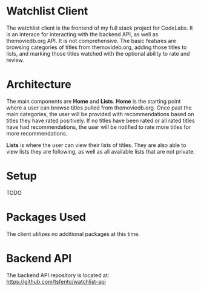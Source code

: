 # Watchlist Client

The watchlist client is the frontend of my full stack project for CodeLabs. It is an interace for interacting with the backend API, as well as themoviedb.org API. It is not comprehensive. The basic features are browsing categories of titles from themovideb.org, adding those titles to lists, and marking those titles watched with the optional ability to rate and review.


# Architecture

The main components are **Home** and **Lists**. **Home** is the starting point where a user can browse titles pulled from themoviedb.org. Once past the main categories, the user will be provided with recommendations based on titles they have rated positively. If no titles have been rated or all rated titles have had recommendations, the user will be notified to rate more titles for more recommendations.

**Lists** is where the user can view their lists of titles. They are also able to view lists they are following, as well as all available lists that are not private.

# Setup

TODO

# Packages Used

The client utilizes no additional packages at this time.

# Backend API

The backend API repository is located at: https://github.com/tsfento/watchlist-api
